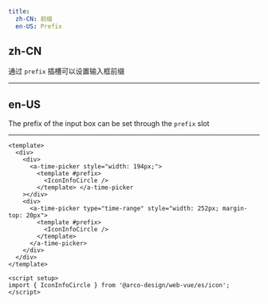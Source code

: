 ```yaml
title:
  zh-CN: 前缀
  en-US: Prefix
```

## zh-CN

通过 `prefix` 插槽可以设置输入框前缀

---

## en-US

The prefix of the input box can be set through the `prefix` slot

---

```vue
<template>
  <div>
    <div>
      <a-time-picker style="width: 194px;">
        <template #prefix>
          <IconInfoCircle />
        </template> </a-time-picker
    ></div>
    <div>
      <a-time-picker type="time-range" style="width: 252px; margin-top: 20px">
        <template #prefix>
          <IconInfoCircle />
        </template>
      </a-time-picker>
    </div>
  </div>
</template>

<script setup>
import { IconInfoCircle } from '@arco-design/web-vue/es/icon';
</script>
```

